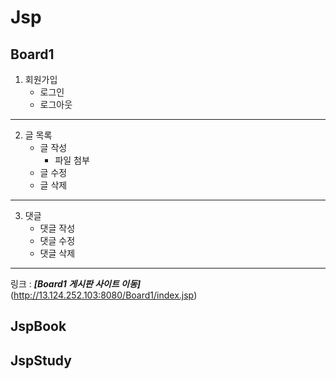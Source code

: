 # Jsp

## Board1
1. 회원가입
	- 로그인
	- 로그아웃
------
2. 글 목록
	- 글 작성
		- 파일 첨부
	- 글 수정
	- 글 삭제
------
3. 댓글
	- 댓글 작성
	- 댓글 수정
	- 댓글 삭제
------
링크 : __*[Board1 게시판 사이트 이동]*__(http://13.124.252.103:8080/Board1/index.jsp)

## JspBook

## JspStudy
